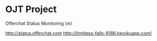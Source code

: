 OJT Project
=======
 
Offerchat Status Monitoring \m/

http://status.offerchat.com
http://limitless-falls-9186.herokuapp.com/